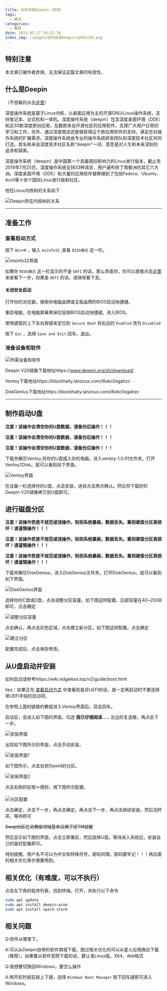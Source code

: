 ```yaml
---
title: 如何安装Deepin（弃用）
tags:
  - 瞎说
categories: 
  - 教程
date: 2023-05-27 19:52:29
index_img: /images/如何安装Deepin/p991nZ8.png
---
```


## 特别注意
本文章已被作者弃用，无法保证这篇文章的有效性。


## 什么是Deepin

（不想看的点击[这里](#准备工作)）

深度操作系统是基于Linux内核，以桌面应用为主的开源GNU/Linux操作系统，支持笔记本、台式机和一体机。深度操作系统（deepin）包含深度桌面环境（DDE）和近30款深度原创应用，及数款来自开源社区的应用软件，支撑广大用户日常的学习和工作。另外，通过深度商店还能够获得近千款应用软件的支持，满足您对操作系统的扩展需求。深度操作系统由专业的操作系统研发团队和深度技术社区共同打造，其名称来自深度技术社区名称“deepin”一词，意思是对人生和未来深刻的追求和探索。 

深度操作系统（deepin）是中国第一个具备国际影响力的Linux发行版本，截止至2019年7月25日，深度操作系统支持33种语言，用户遍布除了南极洲的其它六大洲。深度桌面环境（DDE）和大量的应用软件被移植到了包括Fedora、Ubuntu、Arch等十余个国际Linux发行版和社区。 

他在Linux内核树的关系如下

![Deepin所在内核树的关系](/images/如何安装Deepin/ppHVZJx.png)

***

## 准备工作

### 查看启动方式

按下 `Win+R` ，输入 `msinfo32` ,查看 `BIOS模式` 这一栏。

![msinfo32界面](/images/如何安装Deepin/ppHBMwQ.png)

如果你 `BIOS模式` 这一栏显示的不是 `UEFI` 的话，那么恭喜你，你可以直接点击[这里](#准备设备和软件)来查看下一步，如果是 `UEFI` 的话，请继续看下去。

#### 关闭安全启动

打开你的浏览器，搜索你电脑品牌或主板品牌的BIOS启动快捷键。

重启电脑，在电脑屏幕黑掉后狂按BIOS启动快捷键。进入BIOS。

使用键盘的上下左右按键来定位到 `Secure Boot` 将右边的 `Enabled` 改为 `Disabled` 

按下 `Esc` ，选择 `Save and Exit` 回车。退出。

### 准备设备和软件

![所需设备和软件](/images/如何安装Deepin/p9SdTN6.png)

Deepin V20镜像下载地址https://www.deepin.org/zh/download/

Ventoy下载地址https://blockhaity.lanzoux.com/i6okc0xgahzc

DiskGenius下载地址https://blockhaity.lanzoux.com/i6okc0xgahzc

***

## 制作启动U盘

**注意！该操作会清空你的U盘数据，请备份后操作！！！**

**注意！该操作会清空你的U盘数据，请备份后操作！！！**

**注意！该操作会清空你的U盘数据，请备份后操作！！！**

下载并解压Ventoy,将你的U盘插入你的电脑，进入ventoy-1.0.91文件夹，打开Ventoy2Disk。就可以看到如下界面。

![Ventoy界面](/images/如何安装Deepin/ppHBeQf.png)

在设备一栏选择你的U盘，点击安装，连续点击两次确认。然后将下载好的Deepin V20镜像拷贝到U盘即可。

## 进行磁盘分区

**注意！该操作若是不规范或误操作，轻则系统暴毙，数据丢失。重则硬盘分区表损坏！请谨慎操作！！！**

**注意！该操作若是不规范或误操作，轻则系统暴毙，数据丢失。重则硬盘分区表损坏！请谨慎操作！！！**

**注意！该操作若是不规范或误操作，轻则系统暴毙，数据丢失。重则硬盘分区表损坏！请谨慎操作！！！**

下载并解压DiskGenius，进入DiskGenius文件夹，打开DiskGenius。就可以看到如下界面。

![DiskGenius界面](/images/如何安装Deepin/p9p7z7R.png)

选择你的C盘或D盘，点击调整分区容量。如下图这样配置。后部容量在40~20GB即可，点击确定

![调整分区容量](/images/如何安装Deepin/p9pHNEn.png)

点击确认，再点击灰色区域，点击建立新分区，如下图这样配置。点击确定

![建立分区](/images/如何安装Deepin/p9pquSf.png)

配置完成后，点击保存修改。

## 从U盘启动并安装

如何启动请参考https://wiki.edgeless.top/v2/guide/boot.html

tips：如果正在 [查看启动方式](#查看启动方式) 中查看到是非UEFI的话，就一定再启动时不要选择带UEFI字段的启动项。

在参照上面的链接的教程进入Ventoy界面后，双击回车。

启动后，会进入如下图的界面，勾选 **我已仔细阅读.....** 左边的复选框，再点击下一步。

![安装界面](/images/如何安装Deepin/p991nZ8.png)

出现如下图所示的界面，点击手动安装。

![安装界面1](/images/如何安装Deepin/p991udS.png)

如下图所示，点击右侧为ext4的分区。

![安装界面2](/images/如何安装Deepin/p991KIg.png)

点击右侧的铅笔✏️图标，按下图所示配置。

![分区配置](/images/如何安装Deepin/p991udS.png)

点击确定，点击下一步，再点击确定。再点击下一步，再点击继续安装。然后泡杯茶，等待即可

~~Swap分区在消费级领域基本没用了还TM提醒~~

然后显示如下图的界面，点击立即重启，然后拔掉U盘。等待进入系统后，安装自己的喜好配置即可。

特别提醒，用户名不可以为中文和特殊符号，密码同理。密码要牢记！！！再后面的相关优化等步骤要用到。

## 相关优化（有难度，可以不执行）

点击左下角的程序列表，找到终端，打开，并执行以下命令

``` Bash
sudo apt update
sudo apt install deepin-wine
sudo apt install spark-store
```

## 相关问题

Q:软件从哪里下。

A:可以从Deepin自带的软件商城下载，跑过相关优化的可以从星火应用商店下载（推荐），如果要从软件官网下载的话，要认准Linux版，X64，deb格式

Q:我想要切换回Windows，要怎么操作

A:再开机时疯狂按上下键，选择 `Windows Boot Manager` 按下回车键即可进入Windows。